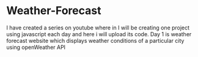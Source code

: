 # Weather-Forecast
I have created a series on youtube where in I will be creating one project using javascript each day and here i will upload its code. 
Day 1 is weather forecast website which displays weather conditions of a particular city using openWeather API
